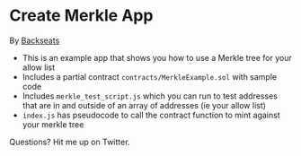 # Create Merkle App

By [Backseats](https://twitter.com/backseats_eth)

* This is an example app that shows you how to use a Merkle tree for your allow list
* Includes a partial contract `contracts/MerkleExample.sol` with sample code
* Includes `merkle_test_script.js` which you can run to test addresses that are in and outside of an array of addresses (ie your allow list)
* `index.js` has pseudocode to call the contract function to mint against your merkle tree

Questions? Hit me up on Twitter.
